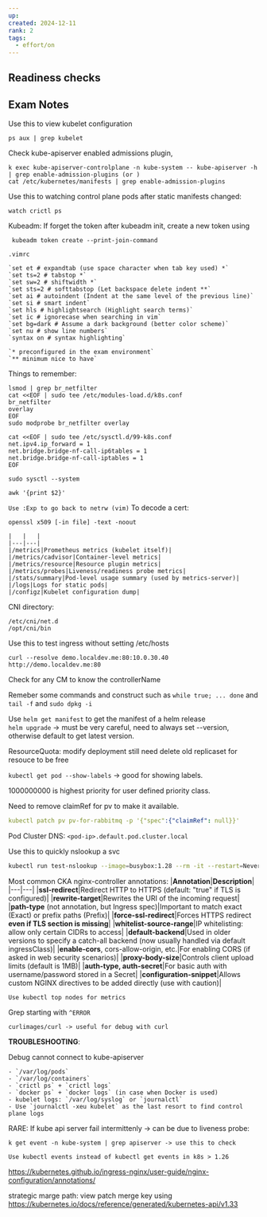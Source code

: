 ```yaml
---
up: 
created: 2024-12-11
rank: 2
tags:
  - effort/on
---
```

## Readiness checks


## Exam Notes

Use this to view kubelet configuration
```
ps aux | grep kubelet
```

Check kube-apiserver enabled admissions plugin, 
```
k exec kube-apiserver-controlplane -n kube-system -- kube-apiserver -h | grep enable-admission-plugins (or )
cat /etc/kubernetes/manifests | grep enable-admission-plugins
```
Use this to watching control plane pods after static manifests changed:
```
watch crictl ps
```

Kubeadm:
If forget the token after kubeadm init, create a new token using
```
 kubeadm token create --print-join-command
```

`.vimrc`
```
`set et # expandtab (use space character when tab key used) *`  
`set ts=2 # tabstop *`  
`set sw=2 # shiftwidth *`  
`set sts=2 # softtabstop (Let backspace delete indent **`  
`set ai # autoindent (Indent at the same level of the previous line)`  
`set si # smart indent`  
`set hls # highlightsearch (Highlight search terms)`  
`set ic # ignorecase when searching in vim`  
`set bg=dark # Assume a dark background (better color scheme)`  
`set nu # show line numbers`  
`syntax on # syntax highlighting`

`* preconfigured in the exam environment`  
`** minimum nice to have`
```

Things to remember:
```
lsmod | grep br_netfilter
cat <<EOF | sudo tee /etc/modules-load.d/k8s.conf
br_netfilter
overlay
EOF
sudo modprobe br_netfilter overlay

cat <<EOF | sudo tee /etc/sysctl.d/99-k8s.conf
net.ipv4.ip_forward = 1
net.bridge.bridge-nf-call-ip6tables = 1
net.bridge.bridge-nf-call-iptables = 1
EOF

sudo sysctl --system
```

```
awk '{print $2}'
```

`Use :Exp to go back to netrw (vim)` 
To decode a cert:
```
openssl x509 [-in file] -text -noout
```

```
|   |   |
|---|---|
|/metrics|Prometheus metrics (kubelet itself)|
|/metrics/cadvisor|Container-level metrics|
|/metrics/resource|Resource plugin metrics|
|/metrics/probes|Liveness/readiness probe metrics|
|/stats/summary|Pod-level usage summary (used by metrics-server)|
|/logs|Logs for static pods|
|/configz|Kubelet configuration dump|
```

CNI directory:
```
/etc/cni/net.d
/opt/cni/bin
```

Use this to test ingress without setting /etc/hosts
```
curl --resolve demo.localdev.me:80:10.0.30.40 http://demo.localdev.me:80
```
Check for any CM to know the controllerName

Remeber some commands and construct such as `while true; ... done` and `tail -f` and `sudo dpkg -i`

Use `helm get manifest` to get the manifest of a helm release\
`helm upgrade` -> must be very careful, need to always set --version, otherwise default to get latest version.

ResourceQuota: modify deployment still need delete old replicaset for resouce to be free

`kubectl get pod --show-labels` -> good for showing labels.

1000000000 is highest priority for user defined priority class.

Need to remove claimRef for pv to make it available.
```yaml
kubectl patch pv pv-for-rabbitmq -p '{"spec":{"claimRef": null}}'
```
Pod Cluster DNS:
`<pod-ip>.default.pod.cluster.local`

Use this to quickly nslookup a svc
```sh
kubectl run test-nslookup --image=busybox:1.28 --rm -it --restart=Never -- nslookup nginx-resolver-service-cka06-svcn
```
Most common CKA nginx-controller annotations:
|**Annotation**|**Description**|
|---|---|
|**ssl-redirect**|Redirect HTTP to HTTPS (default: "true" if TLS is configured)|
|**rewrite-target**|Rewrites the URI of the incoming request|
|**path-type** (not annotation, but Ingress spec)|Important to match exact (Exact) or prefix paths (Prefix)|
|**force-ssl-redirect**|Forces HTTPS redirect **even if TLS section is missing**|
|**whitelist-source-range**|IP whitelisting: allow only certain CIDRs to access|
|**default-backend**|Used in older versions to specify a catch-all backend (now usually handled via default ingressClass)|
|**enable-cors**, cors-allow-origin, etc.|For enabling CORS (if asked in web security scenarios)|
|**proxy-body-size**|Controls client upload limits (default is 1MB)|
|**auth-type, auth-secret**|For basic auth with username/password stored in a Secret|
|**configuration-snippet**|Allows custom NGINX directives to be added directly (use with caution)|

```
Use kubectl top nodes for metrics
```

Grep starting with `^ERROR`

```
curlimages/curl -> useful for debug with curl
```

**TROUBLESHOOTING**:

Debug cannot connect to kube-apiserver
```
- `/var/log/pods`
- `/var/log/containers`
- `crictl ps` + `crictl logs`
- `docker ps` + `docker logs` (in case when Docker is used)
- kubelet logs: `/var/log/syslog` or `journalctl`
- Use `journalctl -xeu kubelet` as the last resort to find control plane logs
```
RARE:
If kube api server fail intermittenly -> can be due to liveness probe: 

```
k get event -n kube-system | grep apiserver -> use this to check
```


```
Use kubectl events instead of kubectl get events in k8s > 1.26
```

https://kubernetes.github.io/ingress-nginx/user-guide/nginx-configuration/annotations/

strategic marge path: view patch merge key using https://kubernetes.io/docs/reference/generated/kubernetes-api/v1.33 